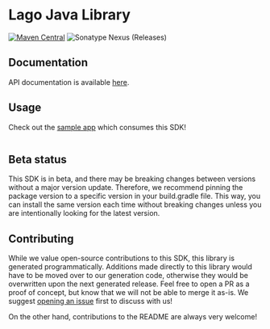 # Lago Java Library

[![Maven Central](https://img.shields.io/maven-central/v/io.github.fern-api/{company})](https://central.sonatype.dev/artifact/io.github.fern-api/lago/0.0.7/versions) 
![Sonatype Nexus (Releases)](https://img.shields.io/nexus/r/io.github.fern-api/lago?server=https%3A%2F%2Fs01.oss.sonatype.org)

## Documentation

API documentation is available [here](https://lago.mintlify.app/api-reference/intro).

## Usage

Check out the [sample app](.sample-app/app.java) which consumes this SDK!

```java

```

## Beta status

This SDK is in beta, and there may be breaking changes between versions without a major version update. Therefore, we recommend pinning the package version to a specific version in your build.gradle file. This way, you can install the same version each time without breaking changes unless you are intentionally looking for the latest version.

## Contributing

While we value open-source contributions to this SDK, this library is generated programmatically. Additions made directly to this library would have to be moved over to our generation code, otherwise they would be overwritten upon the next generated release. Feel free to open a PR as a proof of concept, but know that we will not be able to merge it as-is. We suggest [opening an issue](https://github.com/fern-{company}/{company}-java/issues) first to discuss with us!

On the other hand, contributions to the README are always very welcome!
